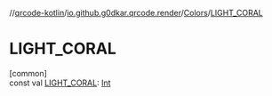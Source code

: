 //[qrcode-kotlin](../../../index.md)/[io.github.g0dkar.qrcode.render](../index.md)/[Colors](index.md)/[LIGHT_CORAL](-l-i-g-h-t_-c-o-r-a-l.md)

# LIGHT_CORAL

[common]\
const val [LIGHT_CORAL](-l-i-g-h-t_-c-o-r-a-l.md): [Int](https://kotlinlang.org/api/latest/jvm/stdlib/kotlin/-int/index.html)
